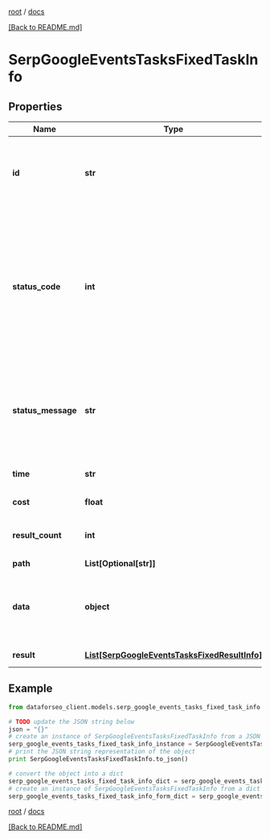 [root](./../ "root") / [docs](./ "docs")

[[Back to README.md]](./../README.md "[Back to README.md]")

# SerpGoogleEventsTasksFixedTaskInfo

## Properties

Name | Type | Description | Notes
------------ | ------------- | ------------- | -------------
**id** | **str** | task identifier unique task identifier in our system in the UUID format | [optional]
**status_code** | **int** | status code of the task generated by DataForSEO, can be within the following range: 10000-60000 you can find the full list of the response codes here | [optional]
**status_message** | **str** | informational message of the task you can find the full list of general informational messages here | [optional]
**time** | **str** | execution time, seconds | [optional]
**cost** | **float** | total tasks cost, USD | [optional]
**result_count** | **int** | number of elements in the result array | [optional]
**path** | **List[Optional[str]]** | URL path | [optional]
**data** | **object** | contains the same parameters that you specified in the POST request | [optional]
**result** | [**List[SerpGoogleEventsTasksFixedResultInfo]**](SerpGoogleEventsTasksFixedResultInfo.md) | array of results | [optional]

## Example

```python
from dataforseo_client.models.serp_google_events_tasks_fixed_task_info import SerpGoogleEventsTasksFixedTaskInfo

# TODO update the JSON string below
json = "{}"
# create an instance of SerpGoogleEventsTasksFixedTaskInfo from a JSON string
serp_google_events_tasks_fixed_task_info_instance = SerpGoogleEventsTasksFixedTaskInfo.from_json(json)
# print the JSON string representation of the object
print SerpGoogleEventsTasksFixedTaskInfo.to_json()

# convert the object into a dict
serp_google_events_tasks_fixed_task_info_dict = serp_google_events_tasks_fixed_task_info_instance.to_dict()
# create an instance of SerpGoogleEventsTasksFixedTaskInfo from a dict
serp_google_events_tasks_fixed_task_info_form_dict = serp_google_events_tasks_fixed_task_info.from_dict(serp_google_events_tasks_fixed_task_info_dict)
```

  

[root](./../ "root") / [docs](./ "docs")

[[Back to README.md]](./../README.md "[Back to README.md]")